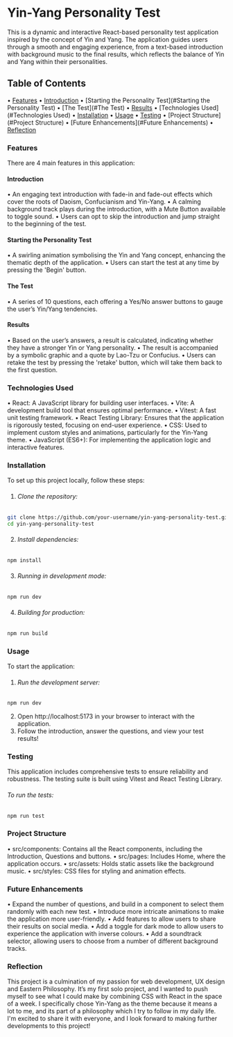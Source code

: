 # Yin-Yang Personality Test

This is a dynamic and interactive React-based personality test application inspired by the concept of Yin and Yang. The application guides users through a smooth and engaging experience, from a text-based introduction with background music to the final results, which reflects the balance of Yin and Yang within their personalities.

## Table of Contents

•	[Features](#Features)
•	[Introduction](#Introduction)
•	[Starting the Personality Test](#Starting the Personality Test)
•	[The Test](#The Test)
•	[Results](#Results)
•	[Technologies Used](#Technologies Used)
•	[Installation](#Installation)
•	[Usage](#Usage)
•	[Testing](#Testing)
•	[Project Structure](#Project Structure)
•	[Future Enhancements](#Future Enhancements)
•	[Reflection](#Reflection)




### Features

There are 4 main features in this application:

#### Introduction

•	An engaging text introduction with fade-in and fade-out effects which cover the roots of Daoism, Confucianism and Yin-Yang.
•	A calming background track plays during the introduction, with a Mute Button available to toggle sound.
•	Users can opt to skip the introduction and jump straight to the beginning of the test.

#### Starting the Personality Test

•	A swirling animation symbolising the Yin and Yang concept, enhancing the thematic depth of the application.
•	Users can start the test at any time by pressing the 'Begin' button. 

#### The Test

•	A series of 10 questions, each offering a Yes/No answer buttons to gauge the user’s Yin/Yang tendencies.

#### Results

•	Based on the user’s answers, a result is calculated, indicating whether they have a stronger Yin or Yang personality.
•	The result is accompanied by a symbolic graphic and a quote by Lao-Tzu or Confucius.
•	Users can retake the test by pressing the 'retake' button, which will take them back to the first question.

### Technologies Used

•	React: A JavaScript library for building user interfaces.
•	Vite: A development build tool that ensures optimal performance.
•	Vitest: A fast unit testing framework.
•	React Testing Library: Ensures that the application is rigorously tested, focusing on end-user experience.
•	CSS: Used to implement custom styles and animations, particularly for the Yin-Yang theme.
•	JavaScript (ES6+): For implementing the application logic and interactive features.

### Installation

To set up this project locally, follow these steps:

1. ###### Clone the repository: 

```zsh
git clone https://github.com/your-username/yin-yang-personality-test.git
cd yin-yang-personality-test
```

2. ###### Install dependencies:
```zsh
npm install
```
3. ###### Running in development mode:
```zsh
npm run dev
```
4. ###### Building for production:
```zsh
npm run build
```

### Usage

To start the application:

1. ###### Run the development server:

```zsh
npm run dev
```
2. Open http://localhost:5173 in your browser to interact with the application.
3. Follow the introduction, answer the questions, and view your test results!

### Testing

This application includes comprehensive tests to ensure reliability and robustness. The testing suite is built using Vitest and React Testing Library. 

###### To run the tests:

```zsh
npm run test
```

### Project Structure

•	src/components: Contains all the React components, including the Introduction, Questions and buttons.
•	src/pages: Includes Home, where the application occurs.
•	src/assets: Holds static assets like the background music.
•	src/styles: CSS files for styling and animation effects.

### Future Enhancements

•	Expand the number of questions, and build in a component to select them randomly with each new test.
•	Introduce more intricate animations to make the application more user-friendly.
•	Add features to allow users to share their results on social media.
•	Add a toggle for dark mode to allow users to experience the application with inverse colours.
•	Add a soundtrack selector, allowing users to choose from a number of different background tracks.

### Reflection

This project is a culmination of my passion for web development, UX design and Eastern Philosophy. It’s my first solo project, and I wanted to push myself to see what I could make by combining CSS with React in the space of a week. I specifically chose Yin-Yang as the theme because it means a lot to me, and its part of a philosophy which I try to follow in my daily life. I'm excited to share it with everyone, and I look forward to making further developments to this project!
